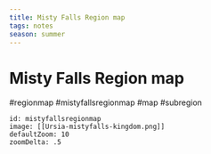 ```yaml
---
title: Misty Falls Region map
tags: notes
season: summer
---
```

 
# Misty Falls Region map
#regionmap #mistyfallsregionmap #map #subregion 

```leaflet
id: mistyfallsregionmap
image: [[Ursia-mistyfalls-kingdom.png]]
defaultZoom: 10
zoomDelta: .5
```
